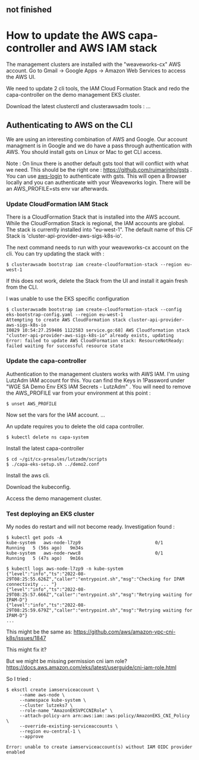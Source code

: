 ## not finished

# How to update the AWS capa-controller and AWS IAM stack 

The management clusters are installed with the "weaveworks-cx" AWS account. Go to Gmail -> Google Apps -> Amazon Web Services to access the AWS UI.

We need to update 2 cli tools, the IAM Cloud Formation Stack and redo the capa-controller on the demo management EKS cluster.

Download the latest clusterctl and clusterawsadm tools :
...

## Authenticating to AWS on the CLI

We are using an interesting combination of AWS and Google. Our account managment is in Google and we do have a pass through authentication with AWS. You should install gsts on Linux or Mac to get CLI access. 

Note : On linux there is another default gsts tool that will conflict with what we need. This should be the right one : https://github.com/ruimarinho/gsts . You can use [aws-login](./tools/aws-login) to authenticate with gsts. This will open a Browser locally and you can authenticate with your Weaveworks login. There will be an AWS_PROFILE=sts env var afterwards. 

### Update CloudFormation IAM Stack

There is a CloudFormation Stack that is installed into the AWS account. While the CloudFormation Stack is regional, the IAM accounts are global. The stack is currently installed into "eu-west-1". The default name of this CF Stack is 'cluster-api-provider-aws-sigs-k8s-io'.

The next command needs to run with your weaveworks-cx account on the cli. You can try updating the stack with : 
```
$ clusterawsadm bootstrap iam create-cloudformation-stack --region eu-west-1
```

If this does not work, delete the Stack from the UI and install it again fresh from the CLI.

I was unable to use the EKS specific configuration
```
$ clusterawsadm bootstrap iam create-cloudformation-stack --config eks-bootstrap-config.yaml --region eu-west-1
Attempting to create AWS CloudFormation stack cluster-api-provider-aws-sigs-k8s-io
I0829 10:54:27.259486 1122583 service.go:68] AWS Cloudformation stack "cluster-api-provider-aws-sigs-k8s-io" already exists, updating
Error: failed to update AWS CloudFormation stack: ResourceNotReady: failed waiting for successful resource state
```

### Update the capa-controller

Authentication to the management clusters works with AWS IAM. I'm using LutzAdm IAM account for this. You can find the Keys in 1Password under "WGE SA Demo Env EKS IAM Secrets - LutzAdm" . You will need to remove the AWS_PROFILE var from your environment at this point :
```
$ unset AWS_PROFILE
```

Now set the vars for the IAM account.
...

An update requires you to delete the old capa controller.
```
$ kubectl delete ns capa-system
```

Install the latest capa-controller
```
$ cd ~/git/cx-presales/lutzadm/scripts
$ ./capa-eks-setup.sh ../demo2.conf
```

Install the aws cli. 

Download the kubeconfig.

Access the demo management cluster.

### Test deploying an EKS cluster

My nodes do restart and will not become ready. Investigation found :

```
$ kubectl get pods -A
kube-system   aws-node-l7zp9                            0/1     Running   5 (56s ago)   9m34s
kube-system   aws-node-rwwc8                            0/1     Running   5 (47s ago)   9m16s

$ kubectl logs aws-node-l7zp9 -n kube-system
{"level":"info","ts":"2022-08-29T08:25:55.626Z","caller":"entrypoint.sh","msg":"Checking for IPAM connectivity ... "}
{"level":"info","ts":"2022-08-29T08:25:57.666Z","caller":"entrypoint.sh","msg":"Retrying waiting for IPAM-D"}
{"level":"info","ts":"2022-08-29T08:25:59.679Z","caller":"entrypoint.sh","msg":"Retrying waiting for IPAM-D"}
...
```


This might be the same as:
https://github.com/aws/amazon-vpc-cni-k8s/issues/1847

This might fix it?

But we might be missing permission cni iam role?
https://docs.aws.amazon.com/eks/latest/userguide/cni-iam-role.html

So I tried :
```
$ eksctl create iamserviceaccount \
     --name aws-node \
     --namespace kube-system \
     --cluster lutzeks7 \
     --role-name "AmazonEKSVPCCNIRole" \
     --attach-policy-arn arn:aws:iam::aws:policy/AmazonEKS_CNI_Policy \
     --override-existing-serviceaccounts \
     --region eu-central-1 \
     --approve 
     
Error: unable to create iamserviceaccount(s) without IAM OIDC provider enabled
```




